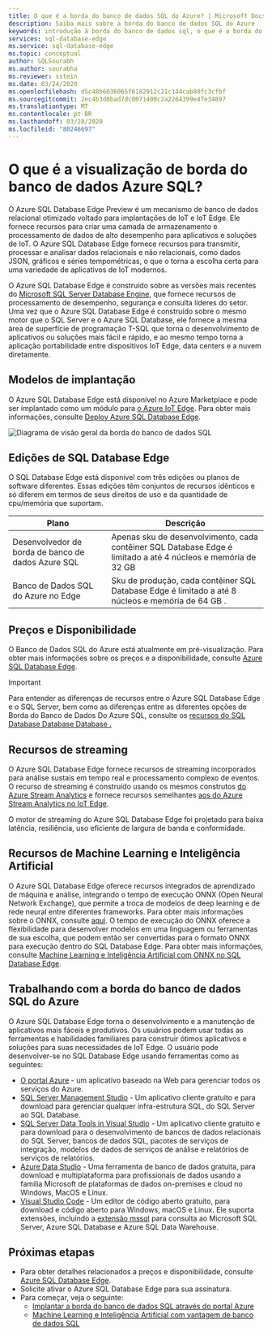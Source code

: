 ```yaml
---
title: O que é a borda do banco de dados SQL do Azure? | Microsoft Docs
description: Saiba mais sobre a borda do banco de dados SQL do Azure
keywords: introdução à borda do banco de dados sql, o que é a borda do banco de dados sql, visão geral da borda do banco de dados sql
services: sql-database-edge
ms.service: sql-database-edge
ms.topic: conceptual
author: SQLSourabh
ms.author: sourabha
ms.reviewer: sstein
ms.date: 03/24/2020
ms.openlocfilehash: d5c48b6036065f6182912c21c144cab80fc3cfbf
ms.sourcegitcommit: 2ec4b3d0bad7dc0071400c2a2264399e4fe34897
ms.translationtype: MT
ms.contentlocale: pt-BR
ms.lasthandoff: 03/28/2020
ms.locfileid: "80246697"
---
```

# <a name="what-is-azure-sql-database-edge-preview"></a>O que é a visualização de borda do banco de dados Azure SQL?

O Azure SQL Database Edge Preview é um mecanismo de banco de dados relacional otimizado voltado para implantações de IoT e IoT Edge. Ele fornece recursos para criar uma camada de armazenamento e processamento de dados de alto desempenho para aplicativos e soluções de IoT. O Azure SQL Database Edge fornece recursos para transmitir, processar e analisar dados relacionais e não relacionais, como dados JSON, gráficos e séries tempométricas, o que o torna a escolha certa para uma variedade de aplicativos de IoT modernos.

O Azure SQL Database Edge é construído sobre as versões mais recentes do [Microsoft SQL Server Database Engine](/sql/sql-server/sql-server-technical-documentation?toc=/azure/sql-database-edge/toc.json), que fornece recursos de processamento de desempenho, segurança e consulta líderes do setor. Uma vez que o Azure SQL Database Edge é construído sobre o mesmo motor que o SQL Server e o Azure SQL Database, ele fornece a mesma área de superfície de programação T-SQL que torna o desenvolvimento de aplicativos ou soluções mais fácil e rápido, e ao mesmo tempo torna a aplicação portabilidade entre dispositivos IoT Edge, data centers e a nuvem diretamente.

## <a name="deployment-models"></a>Modelos de implantação

O Azure SQL Database Edge está disponível no Azure Marketplace e pode ser implantado como um módulo para [o Azure IoT Edge](../iot-edge/about-iot-edge.md). Para obter mais informações, consulte [Deploy Azure SQL Database Edge](deploy-portal.md).<br>

![Diagrama de visão geral da borda do banco de dados SQL](media/overview/overview.png)

## <a name="editions-of-sql-database-edge"></a>Edições de SQL Database Edge

O SQL Database Edge está disponível com três edições ou planos de software diferentes. Essas edições têm conjuntos de recursos idênticos e só diferem em termos de seus direitos de uso e da quantidade de cpu/memória que suportam.

   |**Plano**  |**Descrição**  |
   |---------|---------|
   |Desenvolvedor de borda de banco de dados Azure SQL  |  Apenas sku de desenvolvimento, cada contêiner SQL Database Edge é limitado a até 4 núcleos e memória de 32 GB  |
   |Banco de Dados SQL do Azure no Edge    |  Sku de produção, cada contêiner SQL Database Edge é limitado a até 8 núcleos e memória de 64 GB . |

## <a name="pricing-and-availability"></a>Preços e Disponibilidade

O Banco de Dados SQL do Azure está atualmente em pré-visualização. Para obter mais informações sobre os preços e a disponibilidade, consulte [Azure SQL Database Edge](https://azure.microsoft.com/services/sql-database-edge/).

> [!IMPORTANT]
> Para entender as diferenças de recursos entre o Azure SQL Database Edge e o SQL Server, bem como as diferenças entre as diferentes opções de Borda do Banco de Dados Do Azure SQL, consulte os [recursos do SQL Database Database Database .](https://azure.microsoft.com/services/sql-database-edge/)

## <a name="streaming-capabilities"></a>Recursos de streaming  

O Azure SQL Database Edge fornece recursos de streaming incorporados para análise sustais em tempo real e processamento complexo de eventos. O recurso de streaming é construído usando os mesmos construtos [do Azure Stream Analytics](../stream-analytics/stream-analytics-introduction.md) e fornece recursos semelhantes [aos do Azure Stream Analytics no IoT Edge](../stream-analytics/stream-analytics-edge.md).

O motor de streaming do Azure SQL Database Edge foi projetado para baixa latência, resiliência, uso eficiente de largura de banda e conformidade.

## <a name="machine-learning-and-artificial-intelligence-capabilities"></a>Recursos de Machine Learning e Inteligência Artificial

O Azure SQL Database Edge oferece recursos integrados de aprendizado de máquina e análise, integrando o tempo de execução ONNX (Open Neural Network Exchange), que permite a troca de modelos de deep learning e de rede neural entre diferentes frameworks. Para obter mais informações sobre o ONNX, consulte [aqui](https://onnx.ai/). O tempo de execução do ONNX oferece a flexibilidade para desenvolver modelos em uma linguagem ou ferramentas de sua escolha, que podem então ser convertidas para o formato ONNX para execução dentro do SQL Database Edge. Para obter mais informações, consulte [Machine Learning e Inteligência Artificial com ONNX no SQL Database Edge](onnx-overview.md).

## <a name="working-with-azure-sql-database-edge"></a>Trabalhando com a borda do banco de dados SQL do Azure

O Azure SQL Database Edge torna o desenvolvimento e a manutenção de aplicativos mais fáceis e produtivos. Os usuários podem usar todas as ferramentas e habilidades familiares para construir ótimos aplicativos e soluções para suas necessidades de IoT Edge. O usuário pode desenvolver-se no SQL Database Edge usando ferramentas como as seguintes:

- [O portal Azure](https://portal.azure.com/) - um aplicativo baseado na Web para gerenciar todos os serviços do Azure.
- [SQL Server Management Studio](/sql/ssms/download-sql-server-management-studio-ssms/) - Um aplicativo cliente gratuito e para download para gerenciar qualquer infra-estrutura SQL, do SQL Server ao SQL Database.
- [SQL Server Data Tools in Visual Studio](/sql/ssdt/download-sql-server-data-tools-ssdt/) - Um aplicativo cliente gratuito e para download para o desenvolvimento de bancos de dados relacionais do SQL Server, bancos de dados SQL, pacotes de serviços de integração, modelos de dados de serviços de análise e relatórios de serviços de relatórios.
- [Azure Data Studio](/sql/azure-data-studio/what-is/) - Uma ferramenta de banco de dados gratuita, para download e multiplataforma para profissionais de dados usando a família Microsoft de plataformas de dados on-premises e cloud no Windows, MacOS e Linux.
- [Visual Studio Code](https://code.visualstudio.com/docs) - Um editor de código aberto gratuito, para download e código aberto para Windows, macOS e Linux. Ele suporta extensões, incluindo a [extensão mssql](https://aka.ms/mssql-marketplace) para consulta ao Microsoft SQL Server, Azure SQL Database e Azure SQL Data Warehouse.


## <a name="next-steps"></a>Próximas etapas

- Para obter detalhes relacionados a preços e disponibilidade, consulte [Azure SQL Database Edge](https://azure.microsoft.com/services/sql-database-edge/).
- Solicite ativar o Azure SQL Database Edge para sua assinatura.
- Para começar, veja o seguinte:
  - [Implantar a borda do banco de dados SQL através do portal Azure](deploy-portal.md)
  - [Machine Learning e Inteligência Artificial com vantagem de banco de dados SQL](onnx-overview.md)
